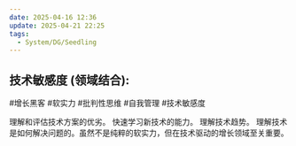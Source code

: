 ```yaml
---
date: 2025-04-16 12:36
update: 2025-04-21 22:25
tags:
  - System/DG/Seedling
---
```


## 技术敏感度 (领域结合):

#增长黑客 #软实力 #批判性思维 #自我管理 #技术敏感度


理解和评估技术方案的优劣。
快速学习新技术的能力。
理解技术趋势。
理解技术是如何解决问题的。虽然不是纯粹的软实力，但在技术驱动的增长领域至关重要。

